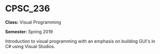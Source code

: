 # CPSC_236
**Class:** Visual Programming

**Semester:** Spring 2019

Introduction to visual programming with an emphasis on building GUI's in C# using Visual Studios.
